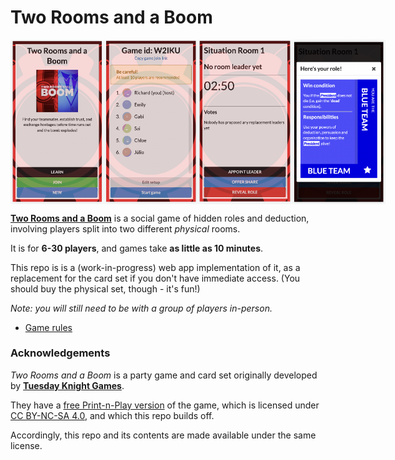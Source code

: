 # Two Rooms and a Boom

<div style="display: flex; justify-content: space-around;">
  <img alt="Two Rooms and a Boom app - splash screen" src="./assets/splash-screen.png" width="150" />
  <img alt="Two Rooms and a Boom app - lobby" src="./assets/lobby.png" width="150" />
  <img alt="Two Rooms and a Boom app - room" src="./assets/room.png" width="150" />
  <img alt="Two Rooms and a Boom app - role" src="./assets/role.png" width="150" />
</div>

[**Two Rooms and a Boom**](https://www.tuesdayknightgames.com/tworoomsandaboom) is a social game of hidden roles and deduction, involving players split into two different _physical_ rooms.

It is for **6-30 players**, and games take **as little as 10 minutes**.

This repo is is a (work-in-progress) web app implementation of it, as a replacement for the card set if you don't have immediate access. (You should buy the physical set, though - it's fun!)

_Note: you will still need to be with a group of players in-person._

- [Game rules](RULES.md)

### Acknowledgements

_Two Rooms and a Boom_ is a party game and card set originally developed by **[Tuesday Knight Games](https://www.tuesdayknightgames.com/)**.

They have a [free Print-n-Play version](https://www.tuesdayknightgames.com/tworoomsandaboom) of the game, which is licensed under [CC BY-NC-SA 4.0](https://creativecommons.org/licenses/by-nc-sa/4.0/), and which this repo builds off.

Accordingly, this repo and its contents are made available under the same license.
